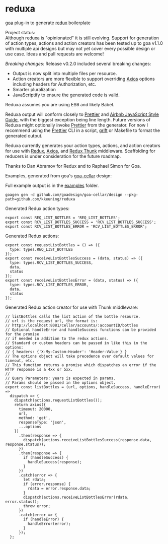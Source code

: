# reduxa
[goa](https://goa.design) plug-in to generate [redux](https://github.com/reactjs/redux) boilerplate

Project status:  
Although reduxa is "opinionated" it is still evolving.  Support for generation of action types, actions and action creators has been tested up to goa v1.1.0 with multiple api designs but may not yet cover every possible design or use case.  Ideas and pull requests are welcome!

*Breaking changes:*  Release v0.2.0 included several breaking changes:
- Output is now split into multiple files per resource.
- Action creators are more flexible to support overriding [Axios](https://github.com/mzabriskie/axios) options including headers for Authorization, etc.
- Smarter pluralization
- JavaScriptify to ensure the generated code is valid.

Reduxa assumes you are using ES6 and likely Babel.

Reduxa output will conform closely to [Prettier](https://github.com/prettier/prettier)
 and [Airbnb JavaScript Style Guide](https://github.com/airbnb/javascript), with the biggest exception being line length.  Future versions of Reduxa might optionally invoke
 [Prettier](https://github.com/prettier/prettier) from the generator.  For now I recommend using the [Prettier](https://github.com/prettier/prettier) CLI in a script, [grift](https://github.com/markbates/grift) or Makefile to format the generated output.

Reduxa currently generates your action types, actions, and action creators for use with [Redux](https://github.com/reactjs/redux), [Axios](https://github.com/mzabriskie/axios), and [Redux Thunk](https://github.com/gaearon/redux-thunk) middleware.  Scaffolding for reducers is under consideration for the future roadmap.  


Thanks to Dan Abramov for Redux and to Raphael Simon for Goa.  

Examples, generated from goa's [goa-cellar](https://github.com/goadesign/goa-cellar) design:

Full example output is in the [examples](examples/README.md) folder.

```
goagen gen -d github.com/goadesign/goa-cellar/design --pkg-path=github.com/kkeuning/reduxa
```

Generated Redux action types:
```
export const REQ_LIST_BOTTLES = 'REQ_LIST_BOTTLES';
export const RCV_LIST_BOTTLES_SUCCESS = 'RCV_LIST_BOTTLES_SUCCESS';
export const RCV_LIST_BOTTLES_ERROR = 'RCV_LIST_BOTTLES_ERROR';
```

Generated Redux actions:
```
export const requestListBottles = () => ({
  type: types.REQ_LIST_BOTTLES
});
export const receiveListBottlesSuccess = (data, status) => ({
  type: types.RCV_LIST_BOTTLES_SUCCESS,
  data,
  status
});
export const receiveListBottlesError = (data, status) => ({
  type: types.RCV_LIST_BOTTLES_ERROR,
  data,
  status
});
```

Generated Redux action creator for use with Thunk middleware:
```
// listBottles calls the list action of the bottle resource.
// url is the request url, the format is:
// http://localhost:8081/cellar/accounts/:accountID/bottles
// Optional handleError and handleSuccess functions can be provided for the promise
// if needed in addition to the redux actions.
// Standard or custom headers can be passed in like this in the options:
// { headers: {'X-My-Custom-Header': 'Header-Value'} }
// The options object will take precedence over default values for timeout, etc.
// This function returns a promise which dispatches an error if the HTTP response is a 4xx or 5xx.
//
// Query Parameters: years is expected in params.
// Params should be passed in the options object.
export const listBottles = (url, options, handleSuccess, handleError) =>
  dispatch => {
    dispatch(actions.requestListBottles());
    return axios({
      timeout: 20000,
      url,
      method: 'get',
      responseType: 'json',
      ...options
    })
      .then(response => {
        dispatch(actions.receiveListBottlesSuccess(response.data, response.status));
      })
      .then(response => {
        if (handleSuccess) {
          handleSuccess(response);
        }
      })
      .catch(error => {
        let rdata;
        if (error.response) {
          rdata = error.response.data;
        }
        dispatch(actions.receiveListBottlesError(rdata, error.status));
        throw error;
      })
      .catch(error => {
        if (handleError) {
          handleError(error);
        }
      });
  };
```
